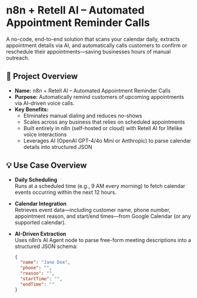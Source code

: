 # n8n + Retell AI – Automated Appointment Reminder Calls

A no-code, end-to-end solution that scans your calendar daily, extracts appointment details via AI, and automatically calls customers to confirm or reschedule their appointments—saving businesses hours of manual outreach.

## 🚀 Project Overview

- **Name:** n8n + Retell AI – Automated Appointment Reminder Calls
- **Purpose:** Automatically remind customers of upcoming appointments via AI-driven voice calls.
- **Key Benefits:**
  - Eliminates manual dialing and reduces no-shows
  - Scales across any business that relies on scheduled appointments
  - Built entirely in n8n (self-hosted or cloud) with Retell AI for lifelike voice interactions
  - Leverages AI (OpenAI GPT-4/4o Mini or Anthropic) to parse calendar details into structured JSON

## 💡 Use Case Overview

- **Daily Scheduling**  
  Runs at a scheduled time (e.g., 9 AM every morning) to fetch calendar events occurring within the next 12 hours.
  
- **Calendar Integration**  
  Retrieves event data—including customer name, phone number, appointment reason, and start/end times—from Google Calendar (or any supported calendar).

- **AI-Driven Extraction**  
  Uses n8n’s AI Agent node to parse free-form meeting descriptions into a structured JSON schema:
  ```json
  {
    "name": "Jane Doe",
    "phone": "",
    "reason": "",
    "startTime": "",
    "endTime": ""
  }

